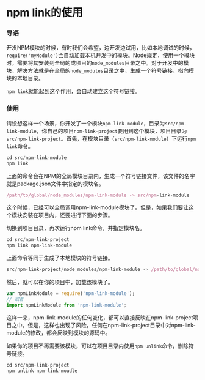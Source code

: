 # npm link的使用

### 导语

开发NPM模块的时候，有时我们会希望，边开发边试用，比如本地调试的时候，`require('myModule')`会自动加载本机开发中的模块。Node规定，使用一个模块时，需要将其安装到全局的或项目的`node_modules`目录之中。对于开发中的模块，解决方法就是在全局的`node_modules`目录之中，生成一个符号链接，指向模块的本地目录。

`npm link`就能起到这个作用，会自动建立这个符号链接。

### 使用

请设想这样一个场景，你开发了一个模块`npm-link-module`，目录为`src/npm-link-module`，你自己的项目`npm-link-project`要用到这个模块，项目目录为`src/npm-link-project`。首先，在模块目录（`src/npm-link-module`）下运行`npm link`命令。
```js
cd src/npm-link-module
npm link
```
上面的命令会在NPM的全局模块目录内，生成一个符号链接文件，该文件的名字就是package.json文件中指定的模块名。
```js
/path/to/global/node_modules/npm-link-module -> src/npm-link-module
```
这个时候，已经可以全局调用npm-link-module模块了。但是，如果我们要让这个模块安装在项目内，还要进行下面的步骤。

切换到项目目录，再次运行npm link命令，并指定模块名。
```js
cd src/npm-link-project
npm link npm-link-module
```
上面命令等同于生成了本地模块的符号链接。
```js
src/npm-link-project/node_modules/npm-link-module -> /path/to/global/node_modules/npm-link-module
```
然后，就可以在你的项目中，加载该模块了。
```js
var npmLinkModule = require('npm-link-module');
// 或者
import npmLinkModule from 'npm-link-module';
```

这样一来，npm-link-module的任何变化，都可以直接反映在npm-link-project项目之中。但是，这样也出现了风险，任何在npm-link-project目录中对npm-link-module的修改，都会反映到模块的源码中。

如果你的项目不再需要该模块，可以在项目目录内使用`npm unlink`命令，删除符号链接。
```js
cd src/npm-link-project
npm unlink npm-link-moudle
```